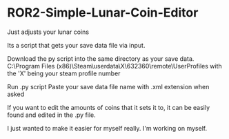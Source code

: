 # ROR2-Simple-Lunar-Coin-Editor
Just adjusts your lunar coins

Its a script that gets your save data file via input. 

Download the py script into the same directory as your save data.
  C:\Program Files (x86)\Steam\userdata\X\632360\remote\UserProfiles
  with the 'X' being your steam profile number

Run .py script
Paste your save data file name with .xml extension when asked

If you want to edit the amounts of coins that it sets it to, it can be easily found and edited in the .py file.

I just wanted to make it easier for myself really. I'm working on myself.

